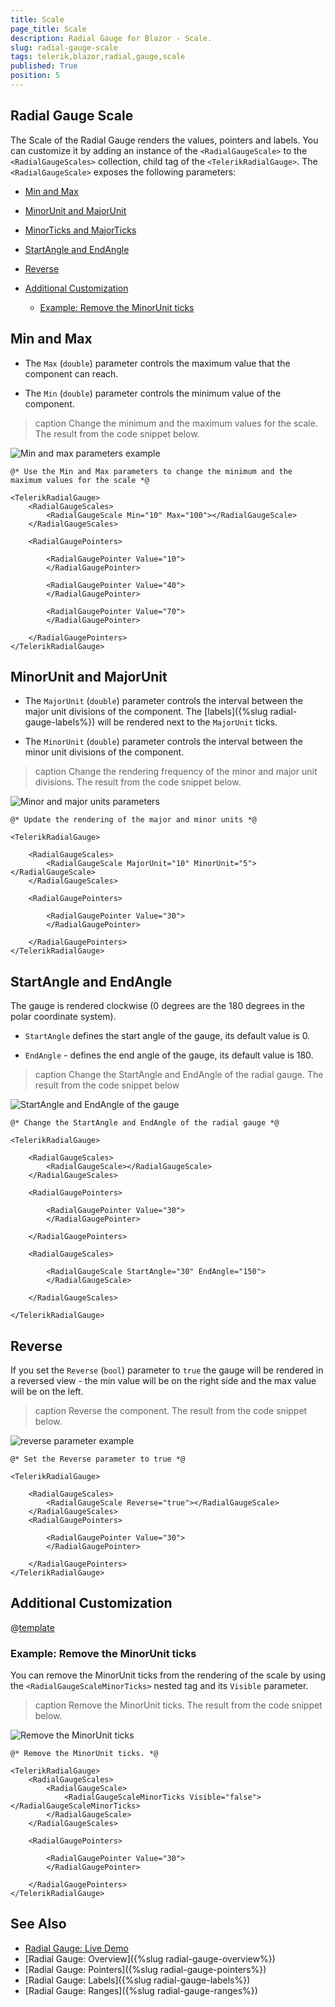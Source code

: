```yaml
---
title: Scale
page_title: Scale
description: Radial Gauge for Blazor - Scale.
slug: radial-gauge-scale
tags: telerik,blazor,radial,gauge,scale
published: True
position: 5
---
```


## Radial Gauge Scale

The Scale of the Radial Gauge renders the values, pointers and labels. You can customize it by adding an instance of the `<RadialGaugeScale>` to the `<RadialGaugeScales>` collection, child tag of the `<TelerikRadialGauge>`. The `<RadialGaugeScale>` exposes the following parameters:

* [Min and Max](#min-and-max)

* [MinorUnit and MajorUnit](#minorunit-and-majorunit)

* [MinorTicks and MajorTicks](#ninorticks-and-majorticks)

* [StartAngle and EndAngle](#startangle-and-endangle)

* [Reverse](#reverse)

* [Additional Customization](#additional-customization)

    * [Example: Remove the MinorUnit ticks](#example-remove-the-minorunit-ticks)


## Min and Max

* The `Max` (`double`) parameter controls the maximum value that the component can reach.

* The `Min` (`double`) parameter controls the minimum value of the component.

>caption Change the minimum and the maximum values for the scale. The result from the code snippet below.

![Min and max parameters example](images/min-and-max-radial-gauge.png)

````CSHTML
@* Use the Min and Max parameters to change the minimum and the maximum values for the scale *@

<TelerikRadialGauge>
    <RadialGaugeScales>
        <RadialGaugeScale Min="10" Max="100"></RadialGaugeScale>
    </RadialGaugeScales>

    <RadialGaugePointers>

        <RadialGaugePointer Value="10">
        </RadialGaugePointer>

        <RadialGaugePointer Value="40">
        </RadialGaugePointer>

        <RadialGaugePointer Value="70">
        </RadialGaugePointer>

    </RadialGaugePointers>
</TelerikRadialGauge>

````

## MinorUnit and MajorUnit

* The `MajorUnit` (`double`) parameter controls the interval between the major unit divisions of the component. The [labels]({%slug radial-gauge-labels%}) will be rendered next to the `MajorUnit` ticks.

* The `MinorUnit` (`double`) parameter controls the interval between the minor unit divisions of the component.

>caption Change the rendering frequency of the minor and major unit divisions. The result from the code snippet below.

![Minor and major units parameters](images/minor-and-major-units-radial-gauge.png)

````CSHTML
@* Update the rendering of the major and minor units *@

<TelerikRadialGauge>

    <RadialGaugeScales>
        <RadialGaugeScale MajorUnit="10" MinorUnit="5"></RadialGaugeScale>
    </RadialGaugeScales>

    <RadialGaugePointers>

        <RadialGaugePointer Value="30">
        </RadialGaugePointer>

    </RadialGaugePointers>
</TelerikRadialGauge>
````

## StartAngle and EndAngle

The gauge is rendered clockwise (0 degrees are the 180 degrees in the polar coordinate system).

* `StartAngle` defines the start angle of the gauge, its default value is 0.

* `EndAngle` - defines the end angle of the gauge, its default value is 180. 

>caption Change the StartAngle and EndAngle of the radial gauge. The result from the code snippet below

![StartAngle and EndAngle of the gauge](images/start-end-angles.png)

````CSHTML
@* Change the StartAngle and EndAngle of the radial gauge *@

<TelerikRadialGauge>

    <RadialGaugeScales>
        <RadialGaugeScale></RadialGaugeScale>
    </RadialGaugeScales>

    <RadialGaugePointers>

        <RadialGaugePointer Value="30">
        </RadialGaugePointer>

    </RadialGaugePointers>

    <RadialGaugeScales>

        <RadialGaugeScale StartAngle="30" EndAngle="150">
        </RadialGaugeScale>

    </RadialGaugeScales>

</TelerikRadialGauge>

````

## Reverse

If you set the `Reverse` (`bool`) parameter to `true` the gauge will be rendered in a reversed view - the min value will be on the right side and the max value will be on the left.

>caption Reverse the component. The result from the code snippet below.

![reverse parameter example](images/reverse-radial-gauge.png)

````CSHTML
@* Set the Reverse parameter to true *@

<TelerikRadialGauge>

    <RadialGaugeScales>
        <RadialGaugeScale Reverse="true"></RadialGaugeScale>
    </RadialGaugeScales>
    <RadialGaugePointers>

        <RadialGaugePointer Value="30">
        </RadialGaugePointer>

    </RadialGaugePointers>
</TelerikRadialGauge>
````



## Additional Customization

@[template](/_contentTemplates/gauges/additional-customization.md#radial-gauge-additional-customization)

### Example: Remove the MinorUnit ticks

You can remove the MinorUnit ticks from the rendering of the scale by using the `<RadialGaugeScaleMinorTicks>` nested tag and its `Visible` parameter.

>caption Remove the MinorUnit ticks. The result from the code snippet below.

![Remove the MinorUnit ticks](images/remove-minorunit-ticks-radial-gauge.png)

````CSHMTL
@* Remove the MinorUnit ticks. *@

<TelerikRadialGauge>
    <RadialGaugeScales>
        <RadialGaugeScale>
            <RadialGaugeScaleMinorTicks Visible="false"></RadialGaugeScaleMinorTicks>
        </RadialGaugeScale>
    </RadialGaugeScales>

    <RadialGaugePointers>

        <RadialGaugePointer Value="30">
        </RadialGaugePointer>

    </RadialGaugePointers>
</TelerikRadialGauge>
````

## See Also

* [Radial Gauge: Live Demo](https://demos.telerik.com/blazor-ui/radial-gauge)
* [Radial Gauge: Overview]({%slug radial-gauge-overview%})
* [Radial Gauge: Pointers]({%slug radial-gauge-pointers%})
* [Radial Gauge: Labels]({%slug radial-gauge-labels%})
* [Radial Gauge: Ranges]({%slug radial-gauge-ranges%})

